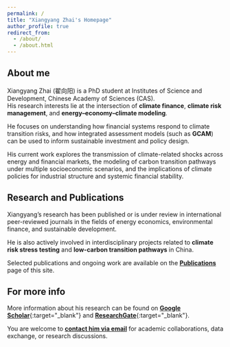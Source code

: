 ```yaml
---
permalink: /
title: "Xiangyang Zhai's Homepage"
author_profile: true
redirect_from: 
  - /about/
  - /about.html
---
```


About me
--------------------------
Xiangyang Zhai (翟向阳) is a PhD student at Institutes of Science and Development, Chinese Academy of Sciences (CAS).  
His research interests lie at the intersection of **climate finance**, **climate risk management**, and **energy–economy–climate modeling**.

He focuses on understanding how financial systems respond to climate transition risks, and how integrated assessment models (such as **GCAM**) can be used to inform sustainable investment and policy design.

His current work explores the transmission of climate-related shocks across energy and financial markets, the modeling of carbon transition pathways under multiple socioeconomic scenarios, and the implications of climate policies for industrial structure and systemic financial stability.


Research and Publications
--------------------------
Xiangyang’s research has been published or is under review in international peer-reviewed journals in the fields of energy economics, environmental finance, and sustainable development.

He is also actively involved in interdisciplinary projects related to **climate risk stress testing** and **low-carbon transition pathways** in China.

Selected publications and ongoing work are available on the [**Publications**](/publications/) page of this site.


For more info
------
More information about his research can be found on [**Google Scholar**](https://scholar.google.com/citations?user=SmhCo04AAAAJ){:target="_blank"} and [**ResearchGate**](https://www.researchgate.net/profile/Xiangyang-Zhai-3/){:target="_blank"}.  

You are welcome to [**contact him via email**](mailto:zhaixiangyang24@mails.ucas.ac.cn) for academic collaborations, data exchange, or research discussions.


